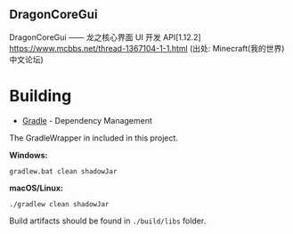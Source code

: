 ## DragonCoreGui

DragonCoreGui —— 龙之核心界面 UI 开发 API[1.12.2]
https://www.mcbbs.net/thread-1367104-1-1.html
(出处: Minecraft(我的世界)中文论坛)


# Building

* [Gradle](https://gradle.org/) - Dependency Management

The GradleWrapper in included in this project.

**Windows:**

```
gradlew.bat clean shadowJar
```

**macOS/Linux:**

```
./gradlew clean shadowJar
```

Build artifacts should be found in `./build/libs` folder.
